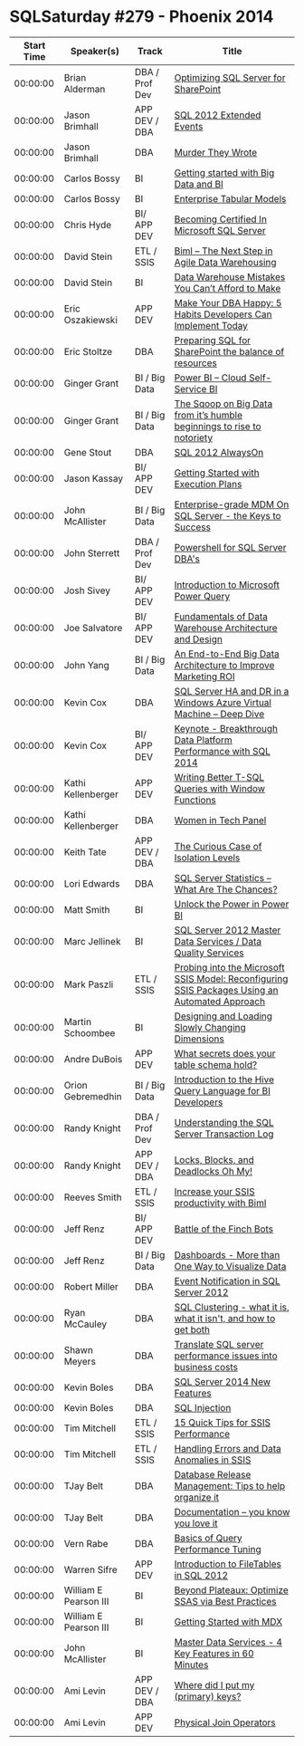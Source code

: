 # SQLSaturday #279 - Phoenix 2014
Start Time|Speaker(s)|Track|Title
---|---|---|---
00:00:00|Brian Alderman|DBA / Prof Dev|[Optimizing SQL Server for SharePoint ](10772.md)
00:00:00|Jason Brimhall|APP DEV / DBA|[SQL 2012 Extended Events](10843.md)
00:00:00|Jason Brimhall|DBA|[Murder They Wrote](10846.md)
00:00:00|Carlos Bossy|BI|[Getting started with Big Data and BI](11349.md)
00:00:00|Carlos Bossy|BI|[Enterprise Tabular Models](11350.md)
00:00:00|Chris Hyde|BI/ APP DEV|[Becoming Certified In Microsoft SQL Server](11511.md)
00:00:00|David Stein|ETL / SSIS |[Biml – The Next Step in Agile Data Warehousing](12444.md)
00:00:00|David Stein|BI|[Data Warehouse Mistakes You Can’t Afford to Make](12446.md)
00:00:00|Eric Oszakiewski|APP DEV|[Make Your DBA Happy: 5 Habits Developers Can Implement Today](13897.md)
00:00:00|Eric  Stoltze|DBA|[Preparing SQL for SharePoint the balance of resources](13904.md)
00:00:00|Ginger Grant|BI / Big Data|[Power BI –  Cloud Self-Service BI](14663.md)
00:00:00|Ginger Grant|BI / Big Data|[The Sqoop on Big Data from it’s humble beginnings to rise to notoriety](14664.md)
00:00:00|Gene Stout|DBA|[SQL 2012 AlwaysOn](14841.md)
00:00:00|Jason Kassay|BI/ APP DEV|[Getting Started with Execution Plans](16878.md)
00:00:00|John McAllister|BI / Big Data|[Enterprise-grade MDM On SQL Server - the Keys to Success](17155.md)
00:00:00|John Sterrett|DBA / Prof Dev|[Powershell for SQL Server DBA's](17179.md)
00:00:00|Josh Sivey|BI/ APP DEV|[Introduction to Microsoft Power Query](17506.md)
00:00:00|Joe Salvatore|BI/ APP DEV|[Fundamentals of Data Warehouse Architecture and Design](17623.md)
00:00:00|John Yang|BI / Big Data|[An End-to-End Big Data Architecture to Improve Marketing ROI](17825.md)
00:00:00|Kevin Cox|DBA|[SQL Server HA and DR in a Windows Azure Virtual Machine – Deep Dive](18247.md)
00:00:00|Kevin Cox|BI/ APP DEV|[Keynote - Breakthrough Data Platform Performance with SQL 2014](18248.md)
00:00:00|Kathi Kellenberger|APP DEV|[Writing Better T-SQL Queries with Window Functions](18432.md)
00:00:00|Kathi Kellenberger|DBA|[Women in Tech Panel](18434.md)
00:00:00|Keith Tate|APP DEV / DBA|[The Curious Case of Isolation Levels](18853.md)
00:00:00|Lori Edwards|DBA|[SQL Server Statistics – What Are The Chances?](19235.md)
00:00:00|Matt Smith|BI|[Unlock the Power in Power BI](19340.md)
00:00:00|Marc Jellinek|BI|[SQL Server 2012 Master Data Services / Data Quality Services](19422.md)
00:00:00|Mark Paszli|ETL / SSIS |[Probing into the Microsoft SSIS Model: Reconfiguring SSIS Packages Using an Automated Approach](19566.md)
00:00:00|Martin Schoombee|BI|[Designing and Loading Slowly Changing Dimensions](19752.md)
00:00:00|Andre DuBois|APP DEV|[What secrets does your table schema hold?](21163.md)
00:00:00|Orion Gebremedhin|BI / Big Data|[Introduction to the Hive Query Language for BI Developers](21590.md)
00:00:00|Randy Knight|DBA / Prof Dev|[Understanding the SQL Server Transaction Log](22522.md)
00:00:00|Randy Knight|APP DEV / DBA|[Locks, Blocks, and Deadlocks Oh My!](22523.md)
00:00:00|Reeves Smith|ETL / SSIS |[Increase your SSIS productivity with Biml](22758.md)
00:00:00|Jeff Renz|BI/ APP DEV|[Battle of the Finch Bots](22912.md)
00:00:00|Jeff Renz|BI / Big Data|[Dashboards - More than One Way to Visualize Data](22915.md)
00:00:00|Robert Miller|DBA|[Event Notification in SQL Server 2012](23089.md)
00:00:00|Ryan McCauley|DBA|[SQL Clustering - what it is, what it isn't, and how to get both](23704.md)
00:00:00|Shawn Meyers|DBA|[Translate SQL server performance issues into business costs](24631.md)
00:00:00|Kevin Boles|DBA|[SQL Server 2014 New Features](26401.md)
00:00:00|Kevin Boles|DBA|[SQL Injection](26402.md)
00:00:00|Tim Mitchell|ETL / SSIS |[15 Quick Tips for SSIS Performance](26622.md)
00:00:00|Tim Mitchell|ETL / SSIS |[Handling Errors and Data Anomalies in SSIS](26623.md)
00:00:00|TJay Belt|DBA|[Database Release Management: Tips to help organize it](26897.md)
00:00:00|TJay Belt|DBA|[Documentation – you know you love it](26898.md)
00:00:00|Vern Rabe|DBA|[Basics of Query Performance Tuning](27372.md)
00:00:00|Warren Sifre|APP DEV|[Introduction to FileTables in SQL 2012](27554.md)
00:00:00|William E Pearson III|BI|[Beyond Plateaux: Optimize SSAS via Best Practices](28123.md)
00:00:00|William E Pearson III|BI|[Getting Started with MDX](28124.md)
00:00:00|John McAllister|BI|[Master Data Services - 4 Key Features in 60 Minutes](34672.md)
00:00:00|Ami Levin|APP DEV / DBA|[Where did I put my (primary) keys?](9391.md)
00:00:00|Ami Levin|APP DEV|[Physical Join Operators](9392.md)
